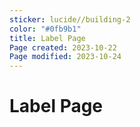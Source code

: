 ```yaml
---
sticker: lucide//building-2
color: "#0fb9b1"
title: Label Page
Page created: 2023-10-22
Page modified: 2023-10-24
---
```

# Label Page
